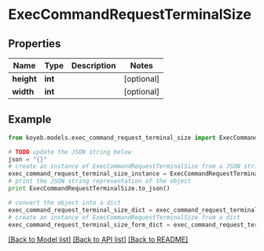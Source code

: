 # ExecCommandRequestTerminalSize


## Properties
Name | Type | Description | Notes
------------ | ------------- | ------------- | -------------
**height** | **int** |  | [optional] 
**width** | **int** |  | [optional] 

## Example

```python
from koyeb.models.exec_command_request_terminal_size import ExecCommandRequestTerminalSize

# TODO update the JSON string below
json = "{}"
# create an instance of ExecCommandRequestTerminalSize from a JSON string
exec_command_request_terminal_size_instance = ExecCommandRequestTerminalSize.from_json(json)
# print the JSON string representation of the object
print ExecCommandRequestTerminalSize.to_json()

# convert the object into a dict
exec_command_request_terminal_size_dict = exec_command_request_terminal_size_instance.to_dict()
# create an instance of ExecCommandRequestTerminalSize from a dict
exec_command_request_terminal_size_form_dict = exec_command_request_terminal_size.from_dict(exec_command_request_terminal_size_dict)
```
[[Back to Model list]](../README.md#documentation-for-models) [[Back to API list]](../README.md#documentation-for-api-endpoints) [[Back to README]](../README.md)


